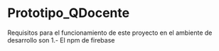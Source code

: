 # Prototipo_QDocente
Requisitos para el funcionamiento de este proyecto en el ambiente de desarrollo son
1.- El npm de firebase
